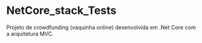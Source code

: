 # NetCore_stack_Tests
Projeto de crowdfunding (vaquinha online) desenvolvida em .Net Core com a arquitetura MVC.

